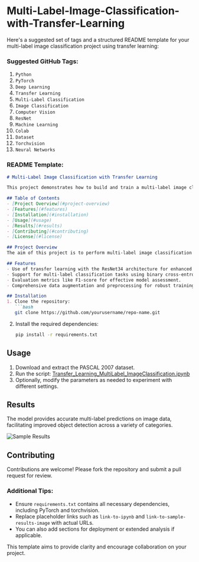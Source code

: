 # Multi-Label-Image-Classification-with-Transfer-Learning

Here's a suggested set of tags and a structured README template for your multi-label image classification project using transfer learning:

### Suggested GitHub Tags:
1. `Python`
2. `PyTorch`
3. `Deep Learning`
4. `Transfer Learning`
5. `Multi-Label Classification`
6. `Image Classification`
7. `Computer Vision`
8. `ResNet`
9. `Machine Learning`
10. `Colab`
11. `Dataset`
12. `Torchvision`
13. `Neural Networks`

### README Template:

```markdown
# Multi-Label Image Classification with Transfer Learning

This project demonstrates how to build and train a multi-label image classification model using transfer learning with PyTorch. Specifically, it utilizes a pre-trained ResNet model to classify multiple objects in images from the PASCAL 2007 dataset.

## Table of Contents
- [Project Overview](#project-overview)
- [Features](#features)
- [Installation](#installation)
- [Usage](#usage)
- [Results](#results)
- [Contributing](#contributing)
- [License](#license)

## Project Overview
The aim of this project is to perform multi-label image classification using transfer learning techniques. The model is designed to identify and label multiple objects within an image, leveraging a pre-trained convolutional neural network to improve accuracy and efficiency.

## Features
- Use of transfer learning with the ResNet34 architecture for enhanced performance.
- Support for multi-label classification tasks using binary cross-entropy loss.
- Evaluation metrics like F1-score for effective model assessment.
- Comprehensive data augmentation and preprocessing for robust training.

## Installation
1. Clone the repository:
   ```bash
   git clone https://github.com/yourusername/repo-name.git
   ```
2. Install the required dependencies:
   ```bash
   pip install -r requirements.txt
   ```

## Usage
1. Download and extract the PASCAL 2007 dataset.
2. Run the script: [Transfer_Learning_MultiLabel_ImageClassification.ipynb](link-to-ipynb)
3. Optionally, modify the parameters as needed to experiment with different settings.

## Results
The model provides accurate multi-label predictions on image data, facilitating improved object detection across a variety of categories.

![Sample Results](link-to-sample-results-image)

## Contributing
Contributions are welcome! Please fork the repository and submit a pull request for review.

### Additional Tips:
- Ensure `requirements.txt` contains all necessary dependencies, including PyTorch and torchvision.
- Replace placeholder links such as `link-to-ipynb` and `link-to-sample-results-image` with actual URLs.
- You can also add sections for deployment or extended analysis if applicable. 

This template aims to provide clarity and encourage collaboration on your project.
